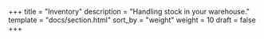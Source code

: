 +++
title = "Inventory"
description = "Handling stock in your warehouse."
template = "docs/section.html"
sort_by = "weight"
weight = 10
draft = false
+++
